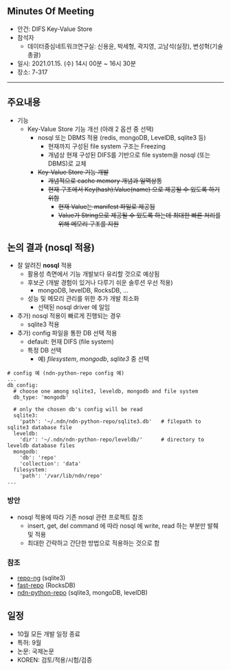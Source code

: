 ## Minutes Of Meeting
- 안건: DIFS Key-Value Store
- 참석자
  - 데이터중심네트워크연구실: 신용윤, 박세형, 곽지영, 고남석(실장), 변성혁(기술총괄)
- 일시: 2021.01.15. (수) 14시 00분 ~ 16시 30분
- 장소: 7-317

---

## 주요내용
- 기능
  - Key-Value Store 기능 개선 (아래 2 옵션 중 선택)
    - nosql 또는 DBMS 적용 (redis, mongoDB, LevelDB, sqlite3 등)
      - 현재까지 구성된 file system 구조는 Freezing
      - 개념상 현재 구성된 DIFS를 기반으로 file system을 nosql (또는 DBMS)로 교체
    - ~~Key-Value Store 기능 개발~~
      - ~~개념적으로 cache memory 개념과 일맥상통~~
      - ~~현재 구조에서 Key(hash):Value(name) 으로 제공될 수 있도록 하기위함~~
        - ~~현재 Value는 manifest 파일로 제공됨~~
        - ~~Value가 String으로 제공될 수 있도록 하는데 최대한 빠른 처리를 위해 메모리 구조를 지원~~

## 논의 결과 (**nosql** 적용)
- 잘 알려진 **nosql** 적용
  - 활용성 측면에서 기능 개발보다 유리할 것으로 예상됨
  - 후보군 (개발 경험이 있거나 다루기 쉬운 솔루션 우선 적용)
    - mongoDB, levelDB, RocksDB, ...
  - 성능 및 메모리 관리를 위한 추가 개발 최소화
    - 선택된 nosql driver 에 일임
- 추가) nosql 적용이 빠르게 진행되는 경우
  - sqlite3 적용
- 추가) config 파일을 통한 DB 선택 적용
  - default: 현재 DIFS (file system)
  - 특정 DB 선택
    - 예) _filesystem_, _mongodb_, _sqlite3_ 중 선택

``` config
# config 예 (ndn-python-repo config 예)
...
db_config:
  # choose one among sqlite3, leveldb, mongodb and file system
  db_type: 'mongodb'
  
  # only the chosen db's config will be read
  sqlite3:
    'path': '~/.ndn/ndn-python-repo/sqlite3.db'   # filepath to sqlite3 database file
  leveldb:
    'dir': '~/.ndn/ndn-python-repo/leveldb/'      # directory to leveldb database files
  mongodb:
    'db': 'repo'
    'collection': 'data'
  filesystem:
    'path': '/var/lib/ndn/repo'
...
```

### 방안
- nosql 적용에 따라 기존 nosql 관련 프로젝트 참조
  - insert, get, del command 에 따라 nosql 에 write, read 하는 부분만 발췌 및 적용
  - 최대한 간략하고 간단한 방법으로 적용하는 것으로 함

### 참조
- [repo-ng](https://github.com/named-data/repo-ng) (sqlite3)
- [fast-repo](https://github.com/remap/fast-repo) (RocksDB)
- [ndn-python-repo](https://github.com/UCLA-IRL/ndn-python-repo) (sqlite3, mongoDB, levelDB)

## 일정
- 10월 모든 개발 일정 종료
- 특허: 9월
- 논문: 국제논문
- KOREN: 검토/적용/시험/검증
